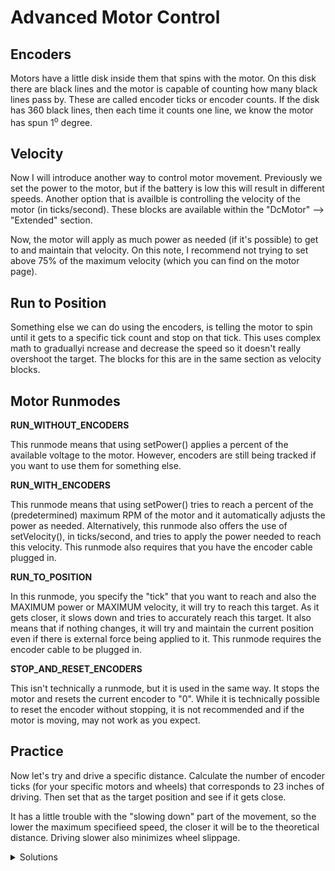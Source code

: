 # Advanced Motor Control

## Encoders

Motors have a little disk inside them that spins with the motor. On this disk there are black lines and the motor is capable of counting how many black lines pass by. These are called encoder ticks or encoder counts. If the disk has 360 black lines, then each time it counts one line, we know the motor has spun 1<sup>o</sup> degree.

## Velocity

Now I will introduce another way to control motor movement. Previously we set the power to the motor, but if the battery is low this will result in different speeds. Another option that is availble is controlling the velocity of the motor (in ticks/second). These blocks are available within the "DcMotor" --> "Extended" section. 

Now, the motor will apply as much power as needed (if it's possible) to get to and maintain that velocity. On this note, I recommend not trying to set above 75% of the maximum velocity (which you can find on the motor page).

## Run to Position

Something else we can do using the encoders, is telling the motor to spin until it gets to a specific tick count and stop on that tick. This uses complex math to graduallyi ncrease and decrease the speed so it doesn't really overshoot the target. The blocks for this are in the same section as velocity blocks.

## Motor Runmodes

**RUN_WITHOUT_ENCODERS**

This runmode means that using setPower() applies a percent of the available voltage to the motor. However, encoders are still being tracked if you want to use them for something else.

**RUN_WITH_ENCODERS**

This runmode means that using setPower() tries to reach a percent of the (predetermined) maximum RPM of the motor and it automatically adjusts the power as needed. Alternatively, this runmode also offers the use of setVelocity(), in ticks/second, and tries to apply the power needed to reach this velocity. This runmode also requires that you have the encoder cable plugged in.

**RUN_TO_POSITION**

In this runmode, you specify the "tick" that you want to reach and also the MAXIMUM power or MAXIMUM velocity, it will try to reach this target. As it gets closer, it slows down and tries to accurately reach this target. It also means that if nothing changes, it will try and maintain the current position even if there is external force being applied to it. This runmode requires the encoder cable to be plugged in.

**STOP_AND_RESET_ENCODERS**

This isn't technically a runmode, but it is used in the same way. It stops the motor and resets the current encoder to "0". While it is technically possible to reset the encoder without stopping, it is not recommended and if the motor is moving, may not work as you expect. 

## Practice

Now let's try and drive a specific distance. Calculate the number of encoder ticks (for your specific motors and wheels) that corresponds to 23 inches of driving. Then set that as the target position and see if it gets close.

It has a little trouble with the "slowing down" part of the movement, so the lower the maximum specifieed speed, the closer it will be to the theoretical distance. Driving slower also minimizes wheel slippage.

<details>
    <summary>Solutions</summary>
    <IMG src="../BlocksImages/Module 8/mecanumRunToPosition.png">
</details>
